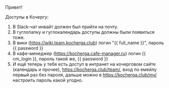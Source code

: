 Привет!

Доступы в Кочергу:

1. В Slack-чат инвайт должен был прийти на почту.
2. В гуглопапку и гуглокалендарь доступы должны были появиться тоже.
3. В вики (https://wiki.team.kocherga.club) логин "{{ full_name }}", пароль {{ password }}
4. В кафе-менеджер (https://kocherga.cafe-manager.ru) логин {{ cm_login }}, пароль такой же, {{ password }}
5. И ещё теперь у тебя есть доступ в интранет на кочерговом сайте (календарь и прочее), https://kocherga.club/team/, вход по емейлу первый раз без пароля, дальше можно в https://kocherga.club/my/ настроить пароль какой угодно.
